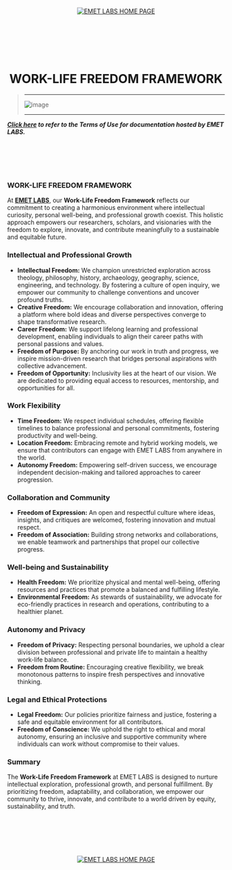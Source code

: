 <br>
<br>
<br>
<br>


<p align="center">
    <a href="https://github.com/emetlabshq">
        <img src="https://img.shields.io/badge/CLICK%20HERE%20TO%20VISIT%20THE%20EMET%20LABS%20HOME%20PAGE-28a745?style=for-the-badge&labelColor=000000&logo=github&logoColor=white" alt="EMET LABS HOME PAGE" style="margin: 10px;">
    </a>
</p>


<br>
<br>
<br>
<br>


<h1 align="center">WORK-LIFE FREEDOM FRAMEWORK</h1>


> -----
>
> ![image](https://i.pinimg.com/1200x/46/92/b1/4692b17017a67fe0f1b966d8b10166b4.jpg)
> 
> -----


***[Click here](https://github.com/emetlabshq/emetlabshq/blob/main/EMETLABStermsofuse.md) to refer to the Terms of Use for documentation hosted by EMET LABS.***


<br>
<br>
<br>
<br>



### WORK-LIFE FREEDOM FRAMEWORK

At **[EMET LABS](https://github.com/emetlabshq)**, our **Work-Life Freedom Framework** reflects our commitment to creating a harmonious environment where intellectual curiosity, personal well-being, and professional growth coexist. This holistic approach empowers our researchers, scholars, and visionaries with the freedom to explore, innovate, and contribute meaningfully to a sustainable and equitable future.  

 

### Intellectual and Professional Growth  

- **Intellectual Freedom:** We champion unrestricted exploration across theology, philosophy, history, archaeology, geography, science, engineering, and technology. By fostering a culture of open inquiry, we empower our community to challenge conventions and uncover profound truths.  
- **Creative Freedom:** We encourage collaboration and innovation, offering a platform where bold ideas and diverse perspectives converge to shape transformative research.  
- **Career Freedom:** We support lifelong learning and professional development, enabling individuals to align their career paths with personal passions and values.  
- **Freedom of Purpose:** By anchoring our work in truth and progress, we inspire mission-driven research that bridges personal aspirations with collective advancement.  
- **Freedom of Opportunity:** Inclusivity lies at the heart of our vision. We are dedicated to providing equal access to resources, mentorship, and opportunities for all.  

 

### Work Flexibility  

- **Time Freedom:** We respect individual schedules, offering flexible timelines to balance professional and personal commitments, fostering productivity and well-being.  
- **Location Freedom:** Embracing remote and hybrid working models, we ensure that contributors can engage with EMET LABS from anywhere in the world.  
- **Autonomy Freedom:** Empowering self-driven success, we encourage independent decision-making and tailored approaches to career progression.  

 

### Collaboration and Community  

- **Freedom of Expression:** An open and respectful culture where ideas, insights, and critiques are welcomed, fostering innovation and mutual respect.  
- **Freedom of Association:** Building strong networks and collaborations, we enable teamwork and partnerships that propel our collective progress.  

 

### Well-being and Sustainability  

- **Health Freedom:** We prioritize physical and mental well-being, offering resources and practices that promote a balanced and fulfilling lifestyle.  
- **Environmental Freedom:** As stewards of sustainability, we advocate for eco-friendly practices in research and operations, contributing to a healthier planet.  

 

### Autonomy and Privacy  

- **Freedom of Privacy:** Respecting personal boundaries, we uphold a clear division between professional and private life to maintain a healthy work-life balance.  
- **Freedom from Routine:** Encouraging creative flexibility, we break monotonous patterns to inspire fresh perspectives and innovative thinking.  

 

### Legal and Ethical Protections  

- **Legal Freedom:** Our policies prioritize fairness and justice, fostering a safe and equitable environment for all contributors.  
- **Freedom of Conscience:** We uphold the right to ethical and moral autonomy, ensuring an inclusive and supportive community where individuals can work without compromise to their values.  

 

### Summary  

The **Work-Life Freedom Framework** at EMET LABS is designed to nurture intellectual exploration, professional growth, and personal fulfillment. By prioritizing freedom, adaptability, and collaboration, we empower our community to thrive, innovate, and contribute to a world driven by equity, sustainability, and truth.  




 

<br>
<br>
<br>
<br>


<p align="center">
    <a href="https://github.com/emetlabshq">
        <img src="https://img.shields.io/badge/CLICK%20HERE%20TO%20VISIT%20THE%20EMET%20LABS%20HOME%20PAGE-28a745?style=for-the-badge&labelColor=000000&logo=github&logoColor=white" alt="EMET LABS HOME PAGE" style="margin: 10px;">
    </a>
</p>



<br>
<br>
<br>
<br>
